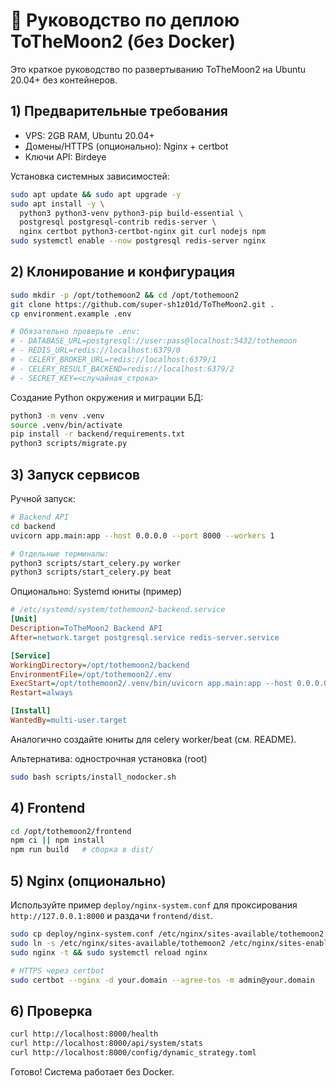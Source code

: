 # 🚀 Руководство по деплою ToTheMoon2 (без Docker)

Это краткое руководство по развертыванию ToTheMoon2 на Ubuntu 20.04+ без контейнеров.

## 1) Предварительные требования

- VPS: 2GB RAM, Ubuntu 20.04+
- Домены/HTTPS (опционально): Nginx + certbot
- Ключи API: Birdeye

Установка системных зависимостей:
```bash
sudo apt update && sudo apt upgrade -y
sudo apt install -y \
  python3 python3-venv python3-pip build-essential \
  postgresql postgresql-contrib redis-server \
  nginx certbot python3-certbot-nginx git curl nodejs npm
sudo systemctl enable --now postgresql redis-server nginx
```

## 2) Клонирование и конфигурация

```bash
sudo mkdir -p /opt/tothemoon2 && cd /opt/tothemoon2
git clone https://github.com/super-sh1z01d/ToTheMoon2.git .
cp environment.example .env

# Обязательно проверьте .env:
# - DATABASE_URL=postgresql://user:pass@localhost:5432/tothemoon
# - REDIS_URL=redis://localhost:6379/0
# - CELERY_BROKER_URL=redis://localhost:6379/1
# - CELERY_RESULT_BACKEND=redis://localhost:6379/2
# - SECRET_KEY=<случайная_строка>
```

Создание Python окружения и миграции БД:
```bash
python3 -m venv .venv
source .venv/bin/activate
pip install -r backend/requirements.txt
python3 scripts/migrate.py
```

## 3) Запуск сервисов

Ручной запуск:
```bash
# Backend API
cd backend
uvicorn app.main:app --host 0.0.0.0 --port 8000 --workers 1

# Отдельные терминалы:
python3 scripts/start_celery.py worker
python3 scripts/start_celery.py beat
```

Опционально: Systemd юниты (пример)
```ini
# /etc/systemd/system/tothemoon2-backend.service
[Unit]
Description=ToTheMoon2 Backend API
After=network.target postgresql.service redis-server.service

[Service]
WorkingDirectory=/opt/tothemoon2/backend
EnvironmentFile=/opt/tothemoon2/.env
ExecStart=/opt/tothemoon2/.venv/bin/uvicorn app.main:app --host 0.0.0.0 --port 8000 --workers 1
Restart=always

[Install]
WantedBy=multi-user.target
```

Аналогично создайте юниты для celery worker/beat (см. README).

Альтернатива: однострочная установка (root)
```bash
sudo bash scripts/install_nodocker.sh
```

## 4) Frontend

```bash
cd /opt/tothemoon2/frontend
npm ci || npm install
npm run build   # сборка в dist/
```

## 5) Nginx (опционально)

Используйте пример `deploy/nginx-system.conf` для проксирования `http://127.0.0.1:8000` и раздачи `frontend/dist`.
```bash
sudo cp deploy/nginx-system.conf /etc/nginx/sites-available/tothemoon2
sudo ln -s /etc/nginx/sites-available/tothemoon2 /etc/nginx/sites-enabled/tothemoon2
sudo nginx -t && sudo systemctl reload nginx

# HTTPS через certbot
sudo certbot --nginx -d your.domain --agree-tos -m admin@your.domain
```

## 6) Проверка

```bash
curl http://localhost:8000/health
curl http://localhost:8000/api/system/stats
curl http://localhost:8000/config/dynamic_strategy.toml
```

Готово! Система работает без Docker.
